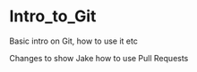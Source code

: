 # Intro_to_Git
Basic intro on Git, how to use it etc

Changes to show Jake how to use Pull Requests
